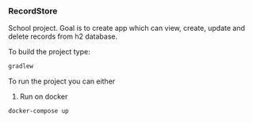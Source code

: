 ### RecordStore

School project. Goal is to create app which can view, create, update and delete
records from h2 database.

To build the project type:
````bash
gradlew
````

To run the project you can either

1. Run on docker
````bash
docker-compose up
````

